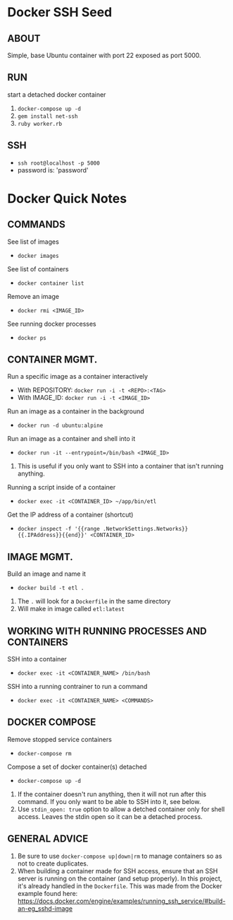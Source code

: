 # Docker SSH Seed

## ABOUT

Simple, base Ubuntu container with port 22 exposed as port 5000.

## RUN
start a detached docker container
1. `docker-compose up -d`
2. `gem install net-ssh`
3. `ruby worker.rb`

## SSH
- `ssh root@localhost -p 5000`
- password is: 'password'



# Docker Quick Notes

## COMMANDS
See list of images
- `docker images`

See list of containers
- `docker container list`

Remove an image
- `docker rmi <IMAGE_ID>`

See running docker processes
- `docker ps`


## CONTAINER MGMT.
Run a specific image as a container interactively
- With REPOSITORY: `docker run -i -t <REPO>:<TAG>`
- With IMAGE_ID: `docker run -i -t <IMAGE_ID>`

Run an image as a container in the background
- `docker run -d ubuntu:alpine`

Run an image as a container and shell into it
- `docker run -it --entrypoint=/bin/bash <IMAGE_ID>`
1. This is useful if you only want to SSH into a container that isn't running anything.

Running a script inside of a container
- `docker exec -it <CONTAINER_ID> ~/app/bin/etl`

Get the IP address of a container (shortcut)
- `docker inspect -f '{{range .NetworkSettings.Networks}}{{.IPAddress}}{{end}}' <CONTAINER_ID>`


## IMAGE MGMT.
Build an image and name it
- `docker build -t etl .` 
1. The `.` will look for a `Dockerfile` in the same directory
2. Will make in image called `etl:latest`

## WORKING WITH RUNNING PROCESSES AND CONTAINERS
SSH into a container
- `docker exec -it <CONTAINER_NAME> /bin/bash`

SSH into a running contrainer to run a command
- `docker exec -it <CONTAINER_NAME> <COMMANDS>`


## DOCKER COMPOSE
Remove stopped service containers
- `docker-compose rm`

Compose a set of docker container(s) detached
- `docker-compose up -d`
1. If the container doesn't run anything, then it will not run after this command. If you only want to be able to SSH into it, see below.
2. Use `stdin_open: true` option to allow a detched container only for shell access. Leaves the stdin open so it can be a detached process.


## GENERAL ADVICE
1. Be sure to use `docker-compose up|down|rm` to manage containers so as not to create duplicates.
2. When building a container made for SSH access, ensure that an SSH server is running on the container (and setup properly). In this project, it's already handled in the `Dockerfile`. This was made from the Docker example found here: https://docs.docker.com/engine/examples/running_ssh_service/#build-an-eg_sshd-image
